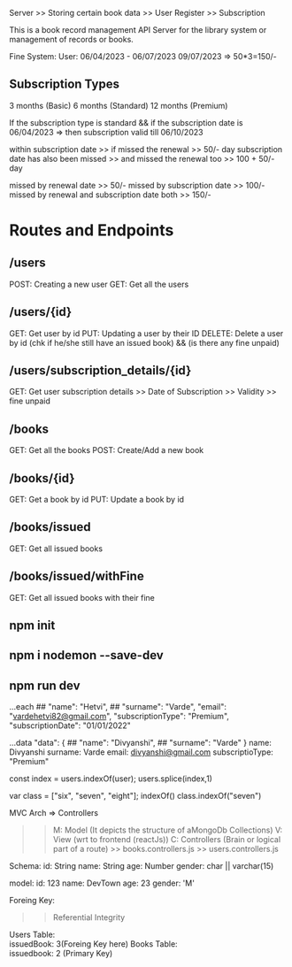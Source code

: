 Server  >> Storing certain book data
        >> User Register
        >> Subscription


This is a book record management API Server for the library system or management of records or books.

Fine System:
User: 06/04/2023 - 06/07/2023
09/07/2023 => 50*3=150/-


## Subscription Types
3 months (Basic)
6 months (Standard)
12 months (Premium)

If the subscription type is standard && if the subscription date is 06/04/2023
=> then subscription valid till 06/10/2023

within subscription date >> if missed the renewal >> 50/- day
subscription date has also been missed >> and missed the renewal too >> 100 + 50/- day


<!-- >> book1
>> basic
>> 06/04/2023 -> subscription date
>> 07/04/2023 => borrowed book from library
>> book1 renewal date is on 21/04/2023
>> 23/04/2023 => we need to pay a fine of 50


>> book2
>> basic
>> 06/04/2023 -> subscription date
>> 07/04/2023 => borrowed a book from library
>> book2 renewal date is on 21/04/2023
>> 23/07/2023 => we need to pay a fine of 100+50
 -->
missed by renewal date >> 50/-
missed by subscription date >> 100/-
missed by renewal and subscription date both >> 150/-

# Routes and Endpoints

## /users
POST: Creating a new user
GET: Get all the users

## /users/{id}
GET: Get user by id
PUT: Updating a user by their ID
DELETE: Delete a user by id (chk if he/she still have an issued book) && (is there any fine unpaid)

## /users/subscription_details/{id}
GET: Get user subscription details
        >> Date of Subscription
        >> Validity
        >> fine unpaid

## /books
GET: Get all the books
POST: Create/Add a new book

## /books/{id}
GET: Get a book by id
PUT: Update a book by id

## /books/issued
GET: Get all issued books

## /books/issued/withFine
GET: Get all issued books with their fine


## npm init
## npm i nodemon --save-dev
## npm run dev

...each
     ## "name": "Hetvi",
     ## "surname": "Varde",
      "email": "vardehetvi82@gmail.com",
      "subscriptionType": "Premium",
      "subscriptionDate": "01/01/2022"

...data
  "data": {
    ## "name": "Divyanshi",
    ## "surname": "Varde"
  }
name: Divyanshi
surname: Varde
email: divyanshi@gmail.com
subscriptioType: "Premium"

const index = users.indexOf(user);
users.splice(index,1)

var class = ["six", "seven", "eight"];
indexOf()
class.indexOf("seven")

MVC Arch => Controllers
  >> M: Model (It depicts the structure of aMongoDb Collections)
  >> V: View (wrt to frontend (reactJs))
  >> C: Controllers (Brain or logical part of a route)
        >> books.controllers.js
        >> users.controllers.js

Schema:
id: String
name: String
age: Number
gender: char || varchar(15)

model:
id: 123
name: DevTown
age: 23
gender: 'M'

<!-- Samsung Galaxy M31
amazon: 18k
flipkart: 17k -->

Foreing Key:
>> Referential Integrity

Users Table:                           
issuedBook: 3(Foreing Key here)
Books Table:       
issuedbook: 2 (Primary Key)

